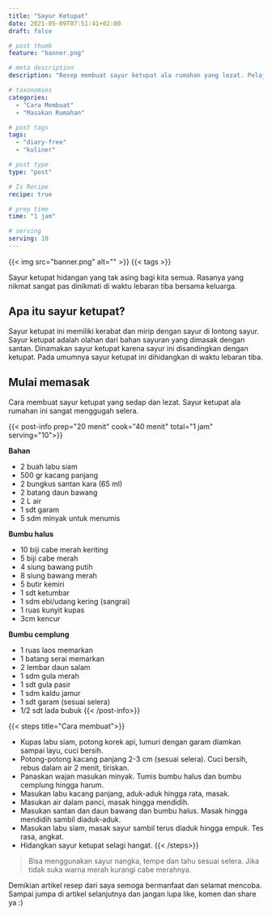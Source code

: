 ```yaml
---
title: "Sayur Ketupat"
date: 2021-05-09T07:51:41+02:00
draft: false

# post thumb
feature: "banner.png"

# meta description
description: "Resep membuat sayur ketupat ala rumahan yang lezat. Pelajari selengkapnya cara membuatnya disini."

# taxonomies
categories:
  - "Cara Membuat"
  - "Masakan Rumahan"

# post tags
tags:
  - "diary-free"
  - "kuliner"

# post type
type: "post"

# Is Recipe
recipe: true

# prep time
time: "1 jam"

# serving
serving: 10
---
```


{{< img src="banner.png" alt="" >}}
{{< tags >}}

Sayur ketupat hidangan yang tak asing bagi kita semua. Rasanya yang nikmat sangat pas dinikmati di waktu lebaran tiba bersama keluarga.

## Apa itu sayur ketupat?

Sayur ketupat ini memiliki kerabat dan mirip dengan sayur di lontong sayur. Sayur ketupat adalah olahan dari bahan sayuran yang dimasak dengan santan. Dinamakan sayur ketupat karena sayur ini disandingkan dengan ketupat. Pada umumnya sayur ketupat ini dihidangkan di waktu lebaran tiba.

## Mulai memasak

Cara membuat sayur ketupat yang sedap dan lezat. Sayur ketupat ala rumahan ini sangat menggugah selera.

{{< post-info prep="20 menit" cook="40 menit" total="1 jam" serving="10">}}

__Bahan__

-   2 buah labu siam
-   500 gr kacang panjang
-   2 bungkus santan kara (65 ml)
-   2 batang daun bawang
-   2 L air
-   1 sdt garam
-   5 sdm minyak untuk menumis

__Bumbu halus__

-   10 biji cabe merah keriting
-   5 biji cabe merah
-   4 siung bawang putih
-   8 siung bawang merah
-   5 butir kemiri
-   1 sdt ketumbar
-   1 sdm ebi/udang kering (sangrai)
-   1 ruas kunyit kupas
-   3cm kencur

__Bumbu cemplung__

-   1 ruas laos memarkan
-   1 batang serai memarkan
-   2 lembar daun salam
-   1 sdm gula merah
-   1 sdt gula pasir
-   1 sdm kaldu jamur
-   1 sdt garam (sesuai selera)
-   1/2 sdt lada bubuk
{{< /post-info>}}

{{< steps title="Cara membuat">}}
- Kupas labu siam, potong korek api, lumuri dengan garam diamkan sampai layu, cuci bersih.
- Potong-potong kacang panjang 2-3 cm (sesuai selera). Cuci bersih, rebus dalam air 2 menit, tiriskan.
- Panaskan wajan masukan minyak. Tumis bumbu halus dan bumbu cemplung hingga harum.
- Masukan labu kacang panjang, aduk-aduk hingga rata, masak.
- Masukan air dalam panci, masak hingga mendidih.
- Masukan santan dan daun bawang dan bumbu halus. Masak hingga mendidih sambil diaduk-aduk.
- Masukan labu siam, masak sayur sambil terus diaduk hingga empuk. Tes rasa, angkat.
- Hidangkan sayur ketupat selagi hangat.
{{< /steps>}}

> Bisa menggunakan sayur nangka, tempe dan tahu sesuai selera. Jika tidak suka warna merah kurangi cabe merahnya.

Demikian artikel resep dari saya semoga bermanfaat dan selamat mencoba. Sampai jumpa di artikel selanjutnya dan jangan lupa like, komen dan share ya :)